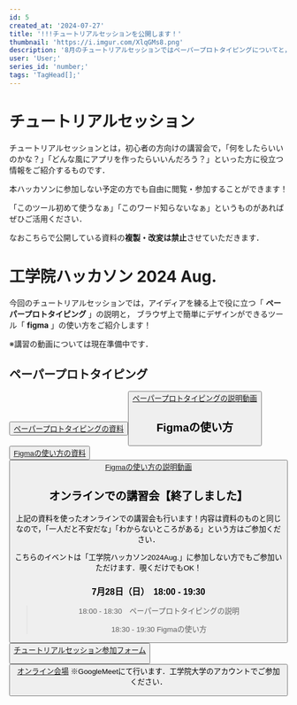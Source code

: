 ```yaml
---
id: 5
created_at: '2024-07-27'
title: '!!!チュートリアルセッションを公開します！'
thumbnail: 'https://i.imgur.com/XlqGMs8.png'
description: '8月のチュートリアルセッションではペーパープロトタイピングについてと，Figmaの使い方を紹介します！こちらの資料と解説動画を公開します．'
user: 'User;'
series_id: 'number;'
tags: 'TagHead[];'
---
```

# チュートリアルセッション

チュートリアルセッションとは，初心者の方向けの講習会で，「何をしたらいいのかな？」「どんな風にアプリを作ったらいいんだろう？」といった方に役立つ情報をご紹介するものです．

本ハッカソンに参加しない予定の方でも自由に閲覧・参加することができます！

「このツール初めて使うなぁ」「このワード知らないなぁ」というものがあればぜひご活用ください．

なおこちらで公開している資料の**複製・改変は禁止**させていただきます．

# 工学院ハッカソン 2024 Aug.

今回のチュートリアルセッションでは，アイディアを練る上で役に立つ「 **ペーパープロトタイピング** 」の説明と， ブラウザ上で簡単にデザインができるツール「 **figma** 」の使い方をご紹介します！

※講習の動画については現在準備中です．

## ペーパープロトタイピング

[<button>ペーパープロトタイピングの資料](https://drive.google.com/file/d/1mv3IxE1ugNRBRuFVxaRhXXq_hcMud-Bw/view?usp=sharing)
[<button>ペーパープロトタイピングの説明動画](https://youtu.be/_qirUSALce8?si=Zgo3qhGabFIeAUHY)
## Figmaの使い方

[<button>Figmaの使い方の資料](https://drive.google.com/file/d/1GPZ2NMw3t_WBDM_-iJajJyf-komKj0F1/view?usp=sharing)
[<button>Figmaの使い方の説明動画](https://youtu.be/ylEnubfXjQ0?si=SGc5gbWY7N9OqSP7)
## オンラインでの講習会【終了しました】

上記の資料を使ったオンラインでの講習会も行います！内容は資料のものと同じなので，「一人だと不安だな」「わからないところがある」という方はご参加ください．

こちらのイベントは「工学院ハッカソン2024Aug.」に参加しない方でもご参加いただけます．覗くだけでもOK！

### 7月28日（日）　18:00 - 19:30

> 18:00 - 18:30　ペーパープロトタイピングの説明
>
> 18:30 - 19:30 Figmaの使い方

[<button>チュートリアルセッション参加フォーム](https://forms.gle/Ue4LReVdR7Zqa68TA)

[<button>オンライン会場](https://meet.google.com/xvo-srrk-hqy)
※GoogleMeetにて行います．工学院大学のアカウントでご参加ください．
